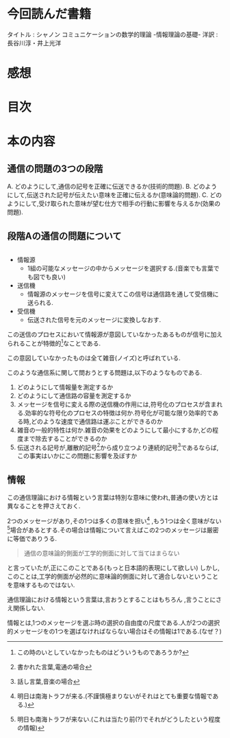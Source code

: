 # 今回読んだ書籍 <!-- omit in toc -->
タイトル : シャノン コミュニケーションの数学的理論 -情報理論の基礎-
洋訳 : 長谷川淳・井上光洋

# 感想 <!-- omit in toc -->

# 目次 <!-- omit in toc -->



# 本の内容
## 通信の問題の3つの段階
A. どのようにして,通信の記号を正確に伝送できるか(技術的問題).
B. どのようにして,伝送された記号が伝えたい意味を正確に伝えるか(意味論的問題).
C. どのようにして,受け取られた意味が望む仕方で相手の行動に影響を与えるか(効果の問題).


## 段階Aの通信の問題について

```

```

- 情報源
    - 1組の可能なメッセージの中からメッセージを選択する.(音楽でも言葉でも図でも良い)
- 送信機
    - 情報源のメッセージを信号に変えてこの信号は通信路を通して受信機に送られる.
- 受信機
    - 伝送された信号を元のメッセージに変換しなおす.

この送信のプロセスにおいて情報源が意図していなかったあるものが信号に加えられることが特徴的[^a]なことである.
[^a]: この時のいとしていなかったものはどういうものであろうか?

この意図していなかったものは全て雑音(ノイズ)と呼ばれている.

このような通信系に関して問おうとする問題は,以下のようなものである.
1. どのようにして情報量を測定するか
2. どのようにして通信路の容量を測定するか
3. メッセージを信号に変える際の送信機の作用には,符号化のプロセスが含まれる.効率的な符号化のプロセスの特徴は何か.符号化が可能な限り効率的である時,どのような速度で通信路は運ぶことができるのか
4. 雑音の一般的特性は何か.雑音の効果をどのようにして最小にするか,どの程度まで除去することができるのか
5. 伝送される記号が,離散的記号[^1]から成り立つより連続的記号[^2]であるならば,この事実はいかにこの問題に影響を及ぼすか

[^1]: 書かれた言葉,電通の場合
[^2]: 話し言葉,音楽の場合


## 情報
この通信理論における情報という言葉は特別な意味に使われ,普通の使い方とは異なることを押さえておく.

2つのメッセージがあり,その1つは多くの意味を担い[^3] ,もう1つは全く意味がない[^4]場合があるとする.その場合は情報について言えばこの2つのメッセージは厳密に等価でありうる.

[^3]: 明日は南海トラフが来る.(不謹慎極まりないがそれはとても重要な情報である.)
[^4]: 明日も南海トラフが来ない.(これは当たり前(?)でそれがどうしたという程度の情報)

> 通信の意味論的側面が工学的側面に対して当てはまらない

と言っていたが,正にこのことである(もっと日本語的表現にして欲しい)
しかし,このことは,工学的側面が必然的に意味論的側面に対して適合しないということを意味するものではない.

通信理論における情報という言葉は,言おうとすることはもちろん
,言うことにさえ関係しない.

情報とは,1つのメッセージを選ぶ時の選択の自由度の尺度である.人が2つの選択的メッセージをの1つを選ばなければならない場合はその情報は1である.(なぜ？)
